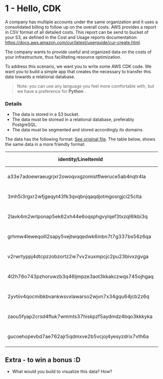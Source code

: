 # 1 - Hello, CDK

A company has multiple accounts under the same organization and it uses a consolidated billing to follow up on the overall costs. 
AWS provides a report in CSV format of all detailed costs. This report can be send to bucket of your S3, as defined in the Cost and Usage reports documentation: https://docs.aws.amazon.com/cur/latest/userguide/cur-create.html.

The company wants to provide useful and organized data on the costs of your infrastructure, thus facilitating resource optimization.

To address this scenario, we want you to write some AWS CDK code. We want you to build a simple app that creates the necessary to transfer this data towards a relational database.

> Note: you can use any language you feel more comfortable with, but we have a preference for **Python** .

### Details

* The data is stored in a S3 bucket.
* The data must be storead in a relational database, preferably PostgreSQL.
* The data must be segmented and stored accordingly its domains.

The data has the following format: [See original file](../assets/data.csv). The table below, shows the same data in a more friendly format:

|identity/LineItemId                                 |identity/TimeInterval                    |bill/InvoiceId|bill/InvoicingEntity|bill/BillingEntity|bill/BillType|bill/PayerAccountId|bill/BillingPeriodStartDate|bill/BillingPeriodEndDate|lineItem/UsageAccountId|lineItem/LineItemType|lineItem/UsageStartDate|lineItem/UsageEndDate|lineItem/ProductCode|lineItem/UsageType         |lineItem/Operation |lineItem/AvailabilityZone|lineItem/ResourceId|lineItem/UsageAmount|lineItem/NormalizationFactor|lineItem/NormalizedUsageAmount|lineItem/CurrencyCode|lineItem/UnblendedRate|lineItem/UnblendedCost|lineItem/BlendedRate|lineItem/BlendedCost|lineItem/LineItemDescription                           |lineItem/TaxType|lineItem/NetUnblendedRate|lineItem/NetUnblendedCost|lineItem/LegalEntity|product/ProductName|product/PurchaseOption|product/accessType|product/alarmType|product/attachmentType|product/availability|product/availabilityZone|product/backupservice|product/baseProductReferenceCode|product/brokerEngine|product/bundle|product/bundleDescription|product/bundleGroup|product/cacheEngine|product/cacheMemorySizeGb|product/cacheType|product/capacity|product/capacitystatus|product/category|product/ciType|product/classicnetworkingsupport|product/clockSpeed|product/cloudformationresourceProvider|product/component|product/computeFamily|product/computeType|product/concurrencyscalingfreeusage|product/connectionType|product/contentType|product/cputype|product/currentGeneration|product/data|product/dataTransfer|product/databaseEdition|product/databaseEngine|product/datastoreStoragetype|product/datatransferout|product/dedicatedEbsThroughput|product/deploymentOption|product/describes|product/description|product/directConnectLocation|product/directorySize|product/directoryType|product/directoryTypeDescription|product/disableactivationconfirmationemail|product/durability|product/ecu|product/edition|product/endpoint|product/endpointType|product/engineCode|product/enhancedNetworkingSupport|product/enhancedNetworkingSupported|product/equivalentondemandsku|product/eventType|product/executionFrequency|product/executionLocation|product/feeCode|product/feeDescription|product/fileSystemType|product/findingGroup|product/findingSource|product/findingStorage|product/flow|product/freeQueryTypes|product/freeTrial|product/freeUsageIncluded|product/frequencyMode|product/fromLocation|product/fromLocationType|product/fromRegionCode|product/georegioncode|product/gets|product/gpu|product/gpuMemory|product/granularity|product/graphqloperation|product/group|product/groupDescription|product/indexingSource|product/insightstype|product/instance|product/instanceFamily|product/instanceFunction|product/instanceName|product/instanceType|product/instanceTypeFamily|product/intelAvx2Available|product/intelAvxAvailable|product/intelTurboAvailable|product/io|product/license|product/licenseModel|product/location|product/locationType|product/logsDestination|product/marketoption|product/maxIopsBurstPerformance|product/maxIopsvolume|product/maxThroughputvolume|product/maxVolumeSize|product/maximumExtendedStorage|product/maximumStorageVolume|product/memory|product/memoryGib|product/memorytype|product/messageDeliveryFrequency|product/messageDeliveryOrder|product/meteringType|product/minVolumeSize|product/minimumStorageVolume|product/networkPerformance|product/newcode|product/normalizationSizeFactor|product/operatingSystem|product/operation|product/opsItems|product/origin|product/osLicenseModel|product/parameterType|product/physicalCpu|product/physicalGpu|product/physicalProcessor|product/platoclassificationtype|product/platoinstancename|product/platoinstancetype|product/platopricingtype|product/platopricingunittype|product/platoprotocoltype|product/platoresourceactionmetrics|product/platostoragename|product/platostoragetype|product/platotrafficdirection|product/platotransfertype|product/platousagetype|product/platovolumetype|product/portSpeed|product/preInstalledSw|product/pricingUnit|product/pricingplan|product/processorArchitecture|product/processorFeatures|product/productFamily|product/protocol|product/provider|product/provisioned|product/purchaseterm|product/queueType|product/ratetype|product/realtimeoperation|product/recipient|product/region|product/regionCode|product/requestDescription|product/requestType|product/resourceEndpoint|product/resourceType|product/rootvolume|product/routingTarget|product/routingType|product/runningMode|product/servicecode|product/servicename|product/sku     |product/softwareIncluded|product/softwareType|product/standardGroup|product/standardStorage|product/standardStorageRetentionIncluded|product/steps|product/storage|product/storageClass|product/storageFamily|product/storageMedia|product/storageType|product/subcategory|product/subscriptionType|product/subservice|product/tenancy|product/throughput|product/throughputCapacity|product/throughputClass|product/tiertype|product/toLocation|product/toLocationType|product/toRegionCode|product/transferType|product/type|product/updates|product/usageFamily|product/usageVolume|product/usagetype|product/uservolume|product/vcpu|product/version|product/videoMemoryGib|product/virtualInterfaceType|product/volumeApiName|product/volumeType|product/vpcnetworkingsupport|product/withActiveUsers|pricing/LeaseContractLength|pricing/OfferingClass|pricing/PurchaseOption|pricing/RateCode                      |pricing/RateId|pricing/currency|pricing/publicOnDemandCost|pricing/publicOnDemandRate|pricing/term|pricing/unit|reservation/AmortizedUpfrontCostForUsage|reservation/AmortizedUpfrontFeeForBillingPeriod|reservation/EffectiveCost|reservation/EndTime|reservation/ModificationStatus|reservation/NetAmortizedUpfrontCostForUsage|reservation/NetAmortizedUpfrontFeeForBillingPeriod|reservation/NetEffectiveCost|reservation/NetRecurringFeeForUsage|reservation/NetUnusedAmortizedUpfrontFeeForBillingPeriod|reservation/NetUnusedRecurringFee|reservation/NetUpfrontValue|reservation/NormalizedUnitsPerReservation|reservation/NumberOfReservations|reservation/RecurringFeeForUsage|reservation/ReservationARN|reservation/StartTime|reservation/SubscriptionId|reservation/TotalReservedNormalizedUnits|reservation/TotalReservedUnits|reservation/UnitsPerReservation|reservation/UnusedAmortizedUpfrontFeeForBillingPeriod|reservation/UnusedNormalizedUnitQuantity|reservation/UnusedQuantity|reservation/UnusedRecurringFee|reservation/UpfrontValue|discount/EdpDiscount|discount/BundledDiscount|discount/TotalDiscount|savingsPlan/TotalCommitmentToDate|savingsPlan/SavingsPlanARN|savingsPlan/SavingsPlanRate|savingsPlan/UsedCommitment|savingsPlan/SavingsPlanEffectiveCost|savingsPlan/AmortizedUpfrontCommitmentForBillingPeriod|savingsPlan/RecurringCommitmentForBillingPeriod|savingsPlan/StartTime|savingsPlan/EndTime|savingsPlan/OfferingType|savingsPlan/PaymentOption|savingsPlan/PurchaseTerm|savingsPlan/Region|savingsPlan/NetSavingsPlanEffectiveCost|savingsPlan/NetAmortizedUpfrontCommitmentForBillingPeriod|savingsPlan/NetRecurringCommitmentForBillingPeriod|resourceTags/user:Application|resourceTags/user:Developer|resourceTags/user:Environment|resourceTags/user:Name|resourceTags/user:map-migrated|resourceTags/user:map-migrated-app|resourceTags/user:name|
|----------------------------------------------------|-----------------------------------------|--------------|--------------------|------------------|-------------|-------------------|---------------------------|-------------------------|-----------------------|---------------------|-----------------------|---------------------|--------------------|---------------------------|-------------------|-------------------------|-------------------|--------------------|----------------------------|------------------------------|---------------------|----------------------|----------------------|--------------------|--------------------|-------------------------------------------------------|----------------|-------------------------|-------------------------|--------------------|-------------------|----------------------|------------------|-----------------|----------------------|--------------------|------------------------|---------------------|--------------------------------|--------------------|--------------|-------------------------|-------------------|-------------------|-------------------------|-----------------|----------------|----------------------|----------------|--------------|--------------------------------|------------------|--------------------------------------|-----------------|---------------------|-------------------|-----------------------------------|----------------------|-------------------|---------------|-------------------------|------------|--------------------|-----------------------|----------------------|----------------------------|-----------------------|------------------------------|------------------------|-----------------|-------------------|-----------------------------|---------------------|---------------------|--------------------------------|------------------------------------------|------------------|-----------|---------------|----------------|--------------------|------------------|---------------------------------|-----------------------------------|-----------------------------|-----------------|--------------------------|-------------------------|---------------|----------------------|----------------------|--------------------|---------------------|----------------------|------------|----------------------|-----------------|-------------------------|---------------------|--------------------|------------------------|----------------------|---------------------|------------|-----------|-----------------|-------------------|------------------------|-------------|------------------------|----------------------|--------------------|----------------|----------------------|------------------------|--------------------|--------------------|--------------------------|--------------------------|-------------------------|---------------------------|----------|---------------|--------------------|----------------|--------------------|-----------------------|--------------------|-------------------------------|---------------------|---------------------------|---------------------|------------------------------|----------------------------|--------------|-----------------|------------------|--------------------------------|----------------------------|--------------------|---------------------|----------------------------|--------------------------|---------------|-------------------------------|-----------------------|-----------------|----------------|--------------|----------------------|---------------------|-------------------|-------------------|-------------------------|-------------------------------|-------------------------|-------------------------|------------------------|----------------------------|-------------------------|----------------------------------|------------------------|------------------------|-----------------------------|-------------------------|----------------------|-----------------------|-----------------|----------------------|-------------------|-------------------|-----------------------------|-------------------------|---------------------|----------------|----------------|-------------------|--------------------|-----------------|----------------|-------------------------|-----------------|--------------|------------------|--------------------------|-------------------|------------------------|--------------------|------------------|---------------------|-------------------|-------------------|-------------------|-------------------|----------------|------------------------|--------------------|---------------------|-----------------------|----------------------------------------|-------------|---------------|--------------------|---------------------|--------------------|-------------------|-------------------|------------------------|------------------|---------------|------------------|--------------------------|-----------------------|----------------|------------------|----------------------|--------------------|--------------------|------------|---------------|-------------------|-------------------|-----------------|------------------|------------|---------------|----------------------|----------------------------|---------------------|------------------|----------------------------|-----------------------|---------------------------|---------------------|----------------------|--------------------------------------|--------------|----------------|--------------------------|--------------------------|------------|------------|----------------------------------------|-----------------------------------------------|-------------------------|-------------------|------------------------------|-------------------------------------------|--------------------------------------------------|----------------------------|-----------------------------------|--------------------------------------------------------|---------------------------------|---------------------------|-----------------------------------------|--------------------------------|--------------------------------|--------------------------|---------------------|--------------------------|----------------------------------------|------------------------------|-------------------------------|-----------------------------------------------------|----------------------------------------|--------------------------|------------------------------|------------------------|--------------------|------------------------|----------------------|---------------------------------|--------------------------|---------------------------|--------------------------|------------------------------------|------------------------------------------------------|-----------------------------------------------|---------------------|-------------------|------------------------|-------------------------|------------------------|------------------|---------------------------------------|---------------------------------------------------------|--------------------------------------------------|-----------------------------|---------------------------|-----------------------------|----------------------|------------------------------|----------------------------------|----------------------|
|a33e7adoewraeugrjxr2owoqvxgzomistflweruce5ab4nqtr4la|2022-06-01T00:00:00Z/2022-06-02T00:00:00Z|              |AWS EMEA SARL       |AWS               |Anniversary  |099887766554       |2022-06-01T00:00:00Z       |2022-07-01T00:00:00Z     |285916830885           |EdpDiscount          |2022-06-01T00:00:00Z   |2022-06-02T00:00:00Z |AWSCloudTrail       |APN1-PaidEventsRecorded    |None               |                         |                   |                    |                            |                              |USD                  |                      |-0.0081280000         |                    |                    |Enterprise Discount Program Discount for AWSCloudTrail |                |                         |                         |                    |                   |                      |                  |                 |                      |                    |                        |                     |                                |                    |              |                         |                   |                   |                         |                 |                |                      |                |              |                                |                  |                                      |                 |                     |                   |                                   |                      |                   |               |                         |            |                    |                       |                      |                            |                       |                              |                        |                 |                   |                             |                     |                     |                                |                                          |                  |           |               |                |                    |                  |                                 |                                   |                             |                 |                          |                         |               |                      |                      |                    |                     |                      |            |                      |                 |                         |                     |                    |                        |                      |                     |            |           |                 |                   |                        |             |                        |                      |                    |                |                      |                        |                    |                    |                          |                          |                         |                           |          |               |                    |                |                    |                       |                    |                               |                     |                           |                     |                              |                            |              |                 |                  |                                |                            |                    |                     |                            |                          |               |                               |                       |                 |                |              |                      |                     |                   |                   |                         |                               |                         |                         |                        |                            |                         |                                  |                        |                        |                             |                         |                      |                       |                 |                      |                   |                   |                             |                         |                     |                |                |                   |                    |                 |                |                         |                 |              |                  |                          |                   |                        |                    |                  |                     |                   |                   |                   |                   |24M2ASHZARE8KA8U|                        |                    |                     |                       |                                        |             |               |                    |                     |                    |                   |                   |                        |                  |               |                  |                          |                       |                |                  |                      |                    |                    |            |               |                   |                   |                 |                  |            |               |                      |                            |                     |                  |                            |                       |                           |                     |                      |24M2ASHZARE8KA8U.JRTCKXETXF.6YS6EN2CT7|5785937801    |                |                          |                          |            |            |                                        |                                               |                         |                   |                              |                                           |                                                  |                            |                                   |                                                        |                                 |                           |                                         |                                |                                |                          |                     |543781092                 |                                        |                              |                               |                                                     |                                        |                          |                              |                        |                    |                        |                      |                                 |                          |                           |                          |                                    |                                                      |                                               |                     |                   |                        |                         |                        |                  |                                       |                                                         |                                                  |                             |                           |                             |                      |                              |                                  |                      |
|3mh5i3rgxr2wfjgeqyt43fk3qvqbnjqaqdjotmgosrgjci25clta|2022-06-02T00:00:00Z/2022-06-03T00:00:00Z|              |AWS EMEA SARL       |AWS               |Anniversary  |099887766554       |2022-06-01T00:00:00Z       |2022-07-01T00:00:00Z     |667663686041           |EdpDiscount          |2022-06-02T00:00:00Z   |2022-06-02T17:00:00Z |AWSCloudTrail       |APN1-PaidEventsRecorded    |None               |                         |                   |                    |                            |                              |USD                  |                      |-0.0086360000         |                    |                    |Enterprise Discount Program Discount for AWSCloudTrail |                |                         |                         |                    |                   |                      |                  |                 |                      |                    |                        |                     |                                |                    |              |                         |                   |                   |                         |                 |                |                      |                |              |                                |                  |                                      |                 |                     |                   |                                   |                      |                   |               |                         |            |                    |                       |                      |                            |                       |                              |                        |                 |                   |                             |                     |                     |                                |                                          |                  |           |               |                |                    |                  |                                 |                                   |                             |                 |                          |                         |               |                      |                      |                    |                     |                      |            |                      |                 |                         |                     |                    |                        |                      |                     |            |           |                 |                   |                        |             |                        |                      |                    |                |                      |                        |                    |                    |                          |                          |                         |                           |          |               |                    |                |                    |                       |                    |                               |                     |                           |                     |                              |                            |              |                 |                  |                                |                            |                    |                     |                            |                          |               |                               |                       |                 |                |              |                      |                     |                   |                   |                         |                               |                         |                         |                        |                            |                         |                                  |                        |                        |                             |                         |                      |                       |                 |                      |                   |                   |                             |                         |                     |                |                |                   |                    |                 |                |                         |                 |              |                  |                          |                   |                        |                    |                  |                     |                   |                   |                   |                   |24M2ASHZARE8KA8U|                        |                    |                     |                       |                                        |             |               |                    |                     |                    |                   |                   |                        |                  |               |                  |                          |                       |                |                  |                      |                    |                    |            |               |                   |                   |                 |                  |            |               |                      |                            |                     |                  |                            |                       |                           |                     |                      |24M2ASHZARE8KA8U.JRTCKXETXF.6YS6EN2CT7|5785937801    |                |                          |                          |            |            |                                        |                                               |                         |                   |                              |                                           |                                                  |                            |                                   |                                                        |                                 |                           |                                         |                                |                                |                          |                     |702463185                 |                                        |                              |                               |                                                     |                                        |                          |                              |                        |                    |                        |                      |                                 |                          |                           |                          |                                    |                                                      |                                               |                     |                   |                        |                         |                        |                  |                                       |                                                         |                                                  |                             |                           |                             |                      |                              |                                  |                      |
|2lavk4m2wrlponap5ek62xh44e6oqsphgvylqef3txzql6lkbi3q|2022-06-02T00:00:00Z/2022-06-03T00:00:00Z|              |AWS EMEA SARL       |AWS               |Anniversary  |099887766554       |2022-06-01T00:00:00Z       |2022-07-01T00:00:00Z     |743054357498           |EdpDiscount          |2022-06-02T00:00:00Z   |2022-06-02T17:00:00Z |AWSEvents           |EU-ArchivedEvents-Bytes    |ArchiveEvents      |                         |                   |                    |                            |                              |USD                  |                      |-0.0001964560         |                    |                    |Enterprise Discount Program Discount for AWSEvents     |                |                         |                         |                    |                   |                      |                  |                 |                      |                    |                        |                     |                                |                    |              |                         |                   |                   |                         |                 |                |                      |                |              |                                |                  |                                      |                 |                     |                   |                                   |                      |                   |               |                         |            |                    |                       |                      |                            |                       |                              |                        |                 |                   |                             |                     |                     |                                |                                          |                  |           |               |                |                    |                  |                                 |                                   |                             |                 |                          |                         |               |                      |                      |                    |                     |                      |            |                      |                 |                         |                     |                    |                        |                      |                     |            |           |                 |                   |                        |             |                        |                      |                    |                |                      |                        |                    |                    |                          |                          |                         |                           |          |               |                    |                |                    |                       |                    |                               |                     |                           |                     |                              |                            |              |                 |                  |                                |                            |                    |                     |                            |                          |               |                               |                       |                 |                |              |                      |                     |                   |                   |                         |                               |                         |                         |                        |                            |                         |                                  |                        |                        |                             |                         |                      |                       |                 |                      |                   |                   |                             |                         |                     |                |                |                   |                    |                 |                |                         |                 |              |                  |                          |                   |                        |                    |                  |                     |                   |                   |                   |                   |2JGP4FH7VM3352SH|                        |                    |                     |                       |                                        |             |               |                    |                     |                    |                   |                   |                        |                  |               |                  |                          |                       |                |                  |                      |                    |                    |            |               |                   |                   |                 |                  |            |               |                      |                            |                     |                  |                            |                       |                           |                     |                      |2JGP4FH7VM3352SH.JRTCKXETXF.6YS6EN2CT7|5184176813    |                |                          |                          |            |            |                                        |                                               |                         |                   |                              |                                           |                                                  |                            |                                   |                                                        |                                 |                           |                                         |                                |                                |                          |                     |089527614                 |                                        |                              |                               |                                                     |                                        |                          |                              |                        |                    |                        |                      |                                 |                          |                           |                          |                                    |                                                      |                                               |                     |                   |                        |                         |                        |                  |                                       |                                                         |                                                  |                             |                           |                             |                      |                              |                                  |                      |
|grhmw4leweqoill2sapy5vejtwqqedwk6inbn7t7g337bs56z6qa|2022-06-02T00:00:00Z/2022-06-03T00:00:00Z|              |AWS EMEA SARL       |AWS               |Anniversary  |099887766554       |2022-06-01T00:00:00Z       |2022-07-01T00:00:00Z     |941373410537           |EdpDiscount          |2022-06-02T00:00:00Z   |2022-06-02T17:00:00Z |AWSTransfer         |EU-UploadBytes             |SFTP:S3            |                         |                   |                    |                            |                              |USD                  |                      |-0.0310042782         |                    |                    |Enterprise Discount Program Discount for AWSTransfer   |                |                         |                         |                    |                   |                      |                  |                 |                      |                    |                        |                     |                                |                    |              |                         |                   |                   |                         |                 |                |                      |                |              |                                |                  |                                      |                 |                     |                   |                                   |                      |                   |               |                         |            |                    |                       |                      |                            |                       |                              |                        |                 |                   |                             |                     |                     |                                |                                          |                  |           |               |                |                    |                  |                                 |                                   |                             |                 |                          |                         |               |                      |                      |                    |                     |                      |            |                      |                 |                         |                     |                    |                        |                      |                     |            |           |                 |                   |                        |             |                        |                      |                    |                |                      |                        |                    |                    |                          |                          |                         |                           |          |               |                    |                |                    |                       |                    |                               |                     |                           |                     |                              |                            |              |                 |                  |                                |                            |                    |                     |                            |                          |               |                               |                       |                 |                |              |                      |                     |                   |                   |                         |                               |                         |                         |                        |                            |                         |                                  |                        |                        |                             |                         |                      |                       |                 |                      |                   |                   |                             |                         |                     |                |                |                   |                    |                 |                |                         |                 |              |                  |                          |                   |                        |                    |                  |                     |                   |                   |                   |                   |2KRMNJVQNCY6N98R|                        |                    |                     |                       |                                        |             |               |                    |                     |                    |                   |                   |                        |                  |               |                  |                          |                       |                |                  |                      |                    |                    |            |               |                   |                   |                 |                  |            |               |                      |                            |                     |                  |                            |                       |                           |                     |                      |2KRMNJVQNCY6N98R.JRTCKXETXF.6YS6EN2CT7|6232522994    |                |                          |                          |            |            |                                        |                                               |                         |                   |                              |                                           |                                                  |                            |                                   |                                                        |                                 |                           |                                         |                                |                                |                          |                     |246735109                 |                                        |                              |                               |                                                     |                                        |                          |                              |                        |                    |                        |                      |                                 |                          |                           |                          |                                    |                                                      |                                               |                     |                   |                        |                         |                        |                  |                                       |                                                         |                                                  |                             |                           |                             |                      |                              |                                  |                      |
|v2rwrtyppj4dtcpzzobzortz2w7vv2xuxmpcjc2pu23bivxzgvga|2022-06-02T00:00:00Z/2022-06-03T00:00:00Z|              |AWS EMEA SARL       |AWS               |Anniversary  |099887766554       |2022-06-01T00:00:00Z       |2022-07-01T00:00:00Z     |082990401364           |EdpDiscount          |2022-06-02T00:00:00Z   |2022-06-02T17:00:00Z |AmazonDynamoDB      |EU-WriteCapacityUnit-Hrs   |CommittedThroughput|eu-west-1                |                   |                    |                            |                              |USD                  |                      |-0.0012495000         |                    |                    |Enterprise Discount Program Discount for AmazonDynamoDB|                |                         |                         |                    |                   |                      |                  |                 |                      |                    |                        |                     |                                |                    |              |                         |                   |                   |                         |                 |                |                      |                |              |                                |                  |                                      |                 |                     |                   |                                   |                      |                   |               |                         |            |                    |                       |                      |                            |                       |                              |                        |                 |                   |                             |                     |                     |                                |                                          |                  |           |               |                |                    |                  |                                 |                                   |                             |                 |                          |                         |               |                      |                      |                    |                     |                      |            |                      |                 |                         |                     |                    |                        |                      |                     |            |           |                 |                   |                        |             |                        |                      |                    |                |                      |                        |                    |                    |                          |                          |                         |                           |          |               |                    |                |                    |                       |                    |                               |                     |                           |                     |                              |                            |              |                 |                  |                                |                            |                    |                     |                            |                          |               |                               |                       |                 |                |              |                      |                     |                   |                   |                         |                               |                         |                         |                        |                            |                         |                                  |                        |                        |                             |                         |                      |                       |                 |                      |                   |                   |                             |                         |                     |                |                |                   |                    |                 |                |                         |                 |              |                  |                          |                   |                        |                    |                  |                     |                   |                   |                   |                   |36CGV8QUHJZG65HD|                        |                    |                     |                       |                                        |             |               |                    |                     |                    |                   |                   |                        |                  |               |                  |                          |                       |                |                  |                      |                    |                    |            |               |                   |                   |                 |                  |            |               |                      |                            |                     |                  |                            |                       |                           |                     |                      |36CGV8QUHJZG65HD.JRTCKXETXF.E63J5HTPNN|7696096363    |                |                          |                          |            |            |                                        |                                               |                         |                   |                              |                                           |                                                  |                            |                                   |                                                        |                                 |                           |                                         |                                |                                |                          |                     |675123809                 |                                        |                              |                               |                                                     |                                        |                          |                              |                        |                    |                        |                      |                                 |                          |                           |                          |                                    |                                                      |                                               |                     |                   |                        |                         |                        |                  |                                       |                                                         |                                                  |                             |                           |                             |                      |                              |                                  |                      |
|4l2h76o743pzhoruwzb3q46ljmpze3aot3kkakczwqs745ojhgaq|2022-06-01T00:00:00Z/2022-06-02T00:00:00Z|              |AWS EMEA SARL       |AWS               |Anniversary  |099887766554       |2022-06-01T00:00:00Z       |2022-07-01T00:00:00Z     |693032195353           |EdpDiscount          |2022-06-01T17:00:00Z   |2022-06-01T18:00:00Z |AmazonDynamoDB      |USE2-DataTransfer-Out-Bytes|DescribeLimits     |                         |                   |                    |                            |                              |USD                  |                      |-0.0000000012         |                    |                    |Enterprise Discount Program Discount for AmazonDynamoDB|                |                         |                         |                    |                   |                      |                  |                 |                      |                    |                        |                     |                                |                    |              |                         |                   |                   |                         |                 |                |                      |                |              |                                |                  |                                      |                 |                     |                   |                                   |                      |                   |               |                         |            |                    |                       |                      |                            |                       |                              |                        |                 |                   |                             |                     |                     |                                |                                          |                  |           |               |                |                    |                  |                                 |                                   |                             |                 |                          |                         |               |                      |                      |                    |                     |                      |            |                      |                 |                         |                     |                    |                        |                      |                     |            |           |                 |                   |                        |             |                        |                      |                    |                |                      |                        |                    |                    |                          |                          |                         |                           |          |               |                    |                |                    |                       |                    |                               |                     |                           |                     |                              |                            |              |                 |                  |                                |                            |                    |                     |                            |                          |               |                               |                       |                 |                |              |                      |                     |                   |                   |                         |                               |                         |                         |                        |                            |                         |                                  |                        |                        |                             |                         |                      |                       |                 |                      |                   |                   |                             |                         |                     |                |                |                   |                    |                 |                |                         |                 |              |                  |                          |                   |                        |                    |                  |                     |                   |                   |                   |                   |36H7S3NU9B7S3UT5|                        |                    |                     |                       |                                        |             |               |                    |                     |                    |                   |                   |                        |                  |               |                  |                          |                       |                |                  |                      |                    |                    |            |               |                   |                   |                 |                  |            |               |                      |                            |                     |                  |                            |                       |                           |                     |                      |36H7S3NU9B7S3UT5.JRTCKXETXF.Q3Z75P77EN|7526223199    |                |                          |                          |            |            |                                        |                                               |                         |                   |                              |                                           |                                                  |                            |                                   |                                                        |                                 |                           |                                         |                                |                                |                          |                     |426359871                 |                                        |                              |                               |                                                     |                                        |                          |                              |                        |                    |                        |                      |                                 |                          |                           |                          |                                    |                                                      |                                               |                     |                   |                        |                         |                        |                  |                                       |                                                         |                                                  |                             |                           |                             |                      |                              |                                  |                      |
|2yvtiiv4qocmibkbvankwsvxlawarso2wjvn7x34gqu64jcb2z6q|2022-06-01T00:00:00Z/2022-06-02T00:00:00Z|              |AWS EMEA SARL       |AWS               |Anniversary  |099887766554       |2022-06-01T00:00:00Z       |2022-07-01T00:00:00Z     |365970769470           |EdpDiscount          |2022-06-01T21:00:00Z   |2022-06-01T22:00:00Z |AmazonDynamoDB      |USE2-DataTransfer-Out-Bytes|DescribeLimits     |                         |                   |                    |                            |                              |USD                  |                      |-0.0000000012         |                    |                    |Enterprise Discount Program Discount for AmazonDynamoDB|                |                         |                         |                    |                   |                      |                  |                 |                      |                    |                        |                     |                                |                    |              |                         |                   |                   |                         |                 |                |                      |                |              |                                |                  |                                      |                 |                     |                   |                                   |                      |                   |               |                         |            |                    |                       |                      |                            |                       |                              |                        |                 |                   |                             |                     |                     |                                |                                          |                  |           |               |                |                    |                  |                                 |                                   |                             |                 |                          |                         |               |                      |                      |                    |                     |                      |            |                      |                 |                         |                     |                    |                        |                      |                     |            |           |                 |                   |                        |             |                        |                      |                    |                |                      |                        |                    |                    |                          |                          |                         |                           |          |               |                    |                |                    |                       |                    |                               |                     |                           |                     |                              |                            |              |                 |                  |                                |                            |                    |                     |                            |                          |               |                               |                       |                 |                |              |                      |                     |                   |                   |                         |                               |                         |                         |                        |                            |                         |                                  |                        |                        |                             |                         |                      |                       |                 |                      |                   |                   |                             |                         |                     |                |                |                   |                    |                 |                |                         |                 |              |                  |                          |                   |                        |                    |                  |                     |                   |                   |                   |                   |36H7S3NU9B7S3UT5|                        |                    |                     |                       |                                        |             |               |                    |                     |                    |                   |                   |                        |                  |               |                  |                          |                       |                |                  |                      |                    |                    |            |               |                   |                   |                 |                  |            |               |                      |                            |                     |                  |                            |                       |                           |                     |                      |36H7S3NU9B7S3UT5.JRTCKXETXF.Q3Z75P77EN|7526223199    |                |                          |                          |            |            |                                        |                                               |                         |                   |                              |                                           |                                                  |                            |                                   |                                                        |                                 |                           |                                         |                                |                                |                          |                     |592364870                 |                                        |                              |                               |                                                     |                                        |                          |                              |                        |                    |                        |                      |                                 |                          |                           |                          |                                    |                                                      |                                               |                     |                   |                        |                         |                        |                  |                                       |                                                         |                                                  |                             |                           |                             |                      |                              |                                  |                      |
|zaou5fyap2crsd4ftuk7wmmts37hiskpzf5aydmdz4bqo3kkkyka|2022-06-01T00:00:00Z/2022-06-02T00:00:00Z|              |AWS EMEA SARL       |AWS               |Anniversary  |099887766554       |2022-06-01T00:00:00Z       |2022-07-01T00:00:00Z     |394935390295           |EdpDiscount          |2022-06-01T10:00:00Z   |2022-06-01T11:00:00Z |AmazonDynamoDB      |USE2-DataTransfer-Out-Bytes|ListTables         |                         |                   |                    |                            |                              |USD                  |                      |-0.0000000002         |                    |                    |Enterprise Discount Program Discount for AmazonDynamoDB|                |                         |                         |                    |                   |                      |                  |                 |                      |                    |                        |                     |                                |                    |              |                         |                   |                   |                         |                 |                |                      |                |              |                                |                  |                                      |                 |                     |                   |                                   |                      |                   |               |                         |            |                    |                       |                      |                            |                       |                              |                        |                 |                   |                             |                     |                     |                                |                                          |                  |           |               |                |                    |                  |                                 |                                   |                             |                 |                          |                         |               |                      |                      |                    |                     |                      |            |                      |                 |                         |                     |                    |                        |                      |                     |            |           |                 |                   |                        |             |                        |                      |                    |                |                      |                        |                    |                    |                          |                          |                         |                           |          |               |                    |                |                    |                       |                    |                               |                     |                           |                     |                              |                            |              |                 |                  |                                |                            |                    |                     |                            |                          |               |                               |                       |                 |                |              |                      |                     |                   |                   |                         |                               |                         |                         |                        |                            |                         |                                  |                        |                        |                             |                         |                      |                       |                 |                      |                   |                   |                             |                         |                     |                |                |                   |                    |                 |                |                         |                 |              |                  |                          |                   |                        |                    |                  |                     |                   |                   |                   |                   |36H7S3NU9B7S3UT5|                        |                    |                     |                       |                                        |             |               |                    |                     |                    |                   |                   |                        |                  |               |                  |                          |                       |                |                  |                      |                    |                    |            |               |                   |                   |                 |                  |            |               |                      |                            |                     |                  |                            |                       |                           |                     |                      |36H7S3NU9B7S3UT5.JRTCKXETXF.Q3Z75P77EN|7526223199    |                |                          |                          |            |            |                                        |                                               |                         |                   |                              |                                           |                                                  |                            |                                   |                                                        |                                 |                           |                                         |                                |                                |                          |                     |869047513                 |                                        |                              |                               |                                                     |                                        |                          |                              |                        |                    |                        |                      |                                 |                          |                           |                          |                                    |                                                      |                                               |                     |                   |                        |                         |                        |                  |                                       |                                                         |                                                  |                             |                           |                             |                      |                              |                                  |                      |
|gucoehopevbd7ae762ajr5qdmxve2b5vcjoj4yesyzdrix7vth6a|2022-06-01T00:00:00Z/2022-06-02T00:00:00Z|              |AWS EMEA SARL       |AWS               |Anniversary  |099887766554       |2022-06-01T00:00:00Z       |2022-07-01T00:00:00Z     |065954435409           |EdpDiscount          |2022-06-01T00:00:00Z   |2022-06-02T00:00:00Z |AmazonSWF           |USE2-DataTransfer-Out-Bytes|Unknown            |                         |                   |                    |                            |                              |USD                  |                      |-0.0000001274         |                    |                    |Enterprise Discount Program Discount for AmazonSWF     |                |                         |                         |                    |                   |                      |                  |                 |                      |                    |                        |                     |                                |                    |              |                         |                   |                   |                         |                 |                |                      |                |              |                                |                  |                                      |                 |                     |                   |                                   |                      |                   |               |                         |            |                    |                       |                      |                            |                       |                              |                        |                 |                   |                             |                     |                     |                                |                                          |                  |           |               |                |                    |                  |                                 |                                   |                             |                 |                          |                         |               |                      |                      |                    |                     |                      |            |                      |                 |                         |                     |                    |                        |                      |                     |            |           |                 |                   |                        |             |                        |                      |                    |                |                      |                        |                    |                    |                          |                          |                         |                           |          |               |                    |                |                    |                       |                    |                               |                     |                           |                     |                              |                            |              |                 |                  |                                |                            |                    |                     |                            |                          |               |                               |                       |                 |                |              |                      |                     |                   |                   |                         |                               |                         |                         |                        |                            |                         |                                  |                        |                        |                             |                         |                      |                       |                 |                      |                   |                   |                             |                         |                     |                |                |                   |                    |                 |                |                         |                 |              |                  |                          |                   |                        |                    |                  |                     |                   |                   |                   |                   |36H7S3NU9B7S3UT5|                        |                    |                     |                       |                                        |             |               |                    |                     |                    |                   |                   |                        |                  |               |                  |                          |                       |                |                  |                      |                    |                    |            |               |                   |                   |                 |                  |            |               |                      |                            |                     |                  |                            |                       |                           |                     |                      |36H7S3NU9B7S3UT5.JRTCKXETXF.Q3Z75P77EN|7526223199    |                |                          |                          |            |            |                                        |                                               |                         |                   |                              |                                           |                                                  |                            |                                   |                                                        |                                 |                           |                                         |                                |                                |                          |                     |468139250                 |                                        |                              |                               |                                                     |                                        |                          |                              |                        |                    |                        |                      |                                 |                          |                           |                          |                                    |                                                      |                                               |                     |                   |                        |                         |                        |                  |                                       |                                                         |                                                  |                             |                           |                             |                      |                              |                                  |                      |



## Extra - to win a bonus :D

* What would you build to visualize this data? How?


